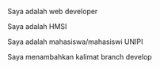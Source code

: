 Saya adalah web developer

Saya adalah HMSI

Saya adalah mahasiswa/mahasiswi UNIPI

Saya menambahkan kalimat branch develop

